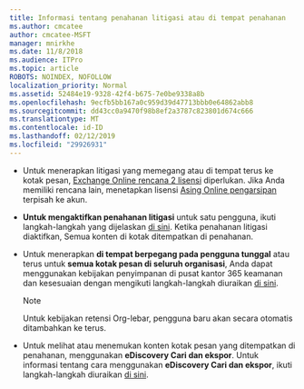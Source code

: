 ```yaml
---
title: Informasi tentang penahanan litigasi atau di tempat penahanan
ms.author: cmcatee
author: cmcatee-MSFT
manager: mnirkhe
ms.date: 11/8/2018
ms.audience: ITPro
ms.topic: article
ROBOTS: NOINDEX, NOFOLLOW
localization_priority: Normal
ms.assetid: 52484e19-9328-42f4-b675-7e0be9338a8b
ms.openlocfilehash: 9ecfb5bb167a0c959d39d47713bbb0e64862abb8
ms.sourcegitcommit: dd43cc0a9470f98b8ef2a3787c823801d674c666
ms.translationtype: MT
ms.contentlocale: id-ID
ms.lasthandoff: 02/12/2019
ms.locfileid: "29926931"
---
```

- Untuk menerapkan litigasi yang memegang atau di tempat terus ke kotak pesan, [Exchange Online rencana 2 lisensi](https://docs.microsoft.com/office365/servicedescriptions/office-365-platform-service-description/office-365-plan-options) diperlukan. Jika Anda memiliki rencana lain, menetapkan lisensi [Asing Online pengarsipan](https://docs.microsoft.com/office365/servicedescriptions/exchange-online-archiving-service-description/exchange-online-archiving-service-description) terpisah ke akun. 
    
- **Untuk mengaktifkan penahanan litigasi** untuk satu pengguna, ikuti langkah-langkah yang dijelaskan [di sini](https://docs.microsoft.com/office365/SecurityCompliance/place-a-mailbox-on-litigation-hold). Ketika penahanan litigasi diaktifkan, Semua konten di kotak ditempatkan di penahanan.
    
- Untuk menerapkan **di tempat berpegang pada pengguna tunggal** atau terus untuk **semua kotak pesan di seluruh organisasi**, Anda dapat menggunakan kebijakan penyimpanan di pusat kantor 365 keamanan dan kesesuaian dengan mengikuti langkah-langkah diuraikan [di sini](https://docs.microsoft.com/Office365/securitycompliance/retention-policies ).
    
    > [!NOTE]
    > Untuk kebijakan retensi Org-lebar, pengguna baru akan secara otomatis ditambahkan ke terus. 
  
- Untuk melihat atau menemukan konten kotak pesan yang ditempatkan di penahanan, menggunakan **eDiscovery Cari dan ekspor**. Untuk informasi tentang cara menggunakan **eDiscovery Cari dan ekspor**, ikuti langkah-langkah diuraikan [di sini](https://docs.microsoft.com/office365/securitycompliance/export-search-results).
    

